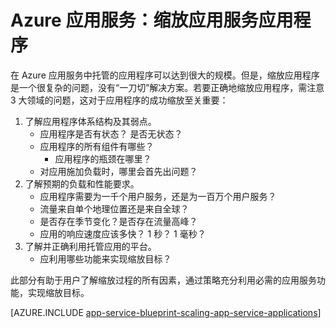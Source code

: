 <properties
	pageTitle="Azure 应用服务：缩放应用服务应用程序"
	description="了解在应用服务中缩放应用程序的复杂细节。"
	keywords="应用服务, azure 应用服务, 缩放, 可缩放, 应用服务计划, 应用服务成本"
	services="app-service"
	documentationCenter=""
	authors="btardif"
	manager="wpickett"
	editor=""/>

<tags
	ms.service="app-service"
	ms.date="07/15/2016"
	wacn.date="09/26/2016"/>

# Azure 应用服务：缩放应用服务应用程序

在 Azure 应用服务中托管的应用程序可以达到很大的规模。但是，缩放应用程序是一个很复杂的问题，没有“一刀切”解决方案。若要正确地缩放应用程序，需注意 3 大领域的问题，这对于应用程序的成功缩放至关重要：

1. 了解应用程序体系结构及其弱点。
	* 应用程序是否有状态？ 是否无状态？
	* 应用程序的所有组件有哪些？
		* 应用程序的瓶颈在哪里？
	* 对应用施加负载时，哪里会首先出问题？
2. 了解预期的负载和性能要求。
	* 应用程序需要为一千个用户服务，还是为一百万个用户服务？
	* 流量来自单个地理位置还是来自全球？
	* 是否存在季节变化？是否存在流量高峰？
	* 应用的响应速度应该多快？ 1 秒？ 1 毫秒？
3. 了解并正确利用托管应用的平台。
	* 应利用哪些功能来实现缩放目标？

此部分有助于用户了解缩放过程的所有因素，通过策略充分利用必需的应用服务功能，实现缩放目标。

[AZURE.INCLUDE [app-service-blueprint-scaling-app-service-applications](../../includes/app-service-blueprint-scaling-app-service-applications.md)]

<!---HONumber=Mooncake_0919_2016-->